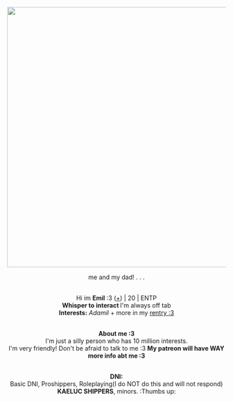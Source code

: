 <p align="center">
    <img width="600" src="https://pbs.twimg.com/media/FwfSCEFaYAMt2C-?format=jpg&name=4096x4096">
<p align="center">      
    me and my dad!
        . . . 

<p align="center">
</br>Hi im <b>Emil</b> :3 (<a href=https://en.pronouns.page/@Adamilcake>+</a>) | 20 | ENTP
<br><b>Whisper to interact </b> I'm always off tab 
<br><b>Interests:</b> <i>Adamil</i> + more in my <a href=https://rentry.co/capriceofleaves/>rentry :3</a>
<p align="center">
    <br><b>About me :3 </b>
 <br> I'm just a silly person who has 10 million interests. <br>I'm very friendly! Don't be afraid to talk to me :3 <b> My patreon will have WAY more info abt me :3 </b>
<p align="center">
    <br><b>DNI:</b>
 <br>Basic DNI, Proshippers, Roleplaying(I do NOT do this and will not respond) <br><b>KAELUC SHIPPERS</b>, minors. :Thumbs up:
